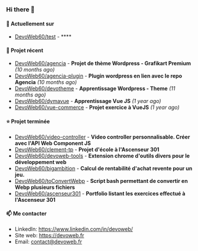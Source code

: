 ### Hi there 👋

#### 👷 Actuellement sur 

- [DevoWeb60/test](https://github.com/DevoWeb60/test) - ****

#### 🌱 Projet récent

- [DevoWeb60/agencia](https://github.com/DevoWeb60/agencia) - **Projet de thème Wordpress - Grafikart Premium** *(10 months ago)*
- [DevoWeb60/agencia-plugin](https://github.com/DevoWeb60/agencia-plugin) - **Plugin wordpress en lien avec le repo Agencia** *(10 months ago)*
- [DevoWeb60/devotheme](https://github.com/DevoWeb60/devotheme) - **Apprentissage Wordpress - Theme** *(11 months ago)*
- [DevoWeb60/dymavue](https://github.com/DevoWeb60/dymavue) - **Apprentissage Vue JS** *(1 year ago)*
- [DevoWeb60/vue-commerce](https://github.com/DevoWeb60/vue-commerce) - **Projet exercice à VueJS** *(1 year ago)*

#### ⭐ Projet terminée

- [DevoWeb60/video-controller](https://github.com/DevoWeb60/video-controller) - **Video controller personnalisable. Créer avec l&#39;API Web Component JS**
- [DevoWeb60/clement-tp](https://github.com/DevoWeb60/clement-tp) - **Projet d&#39;école à l&#39;Ascenseur 301**
- [DevoWeb60/devoweb-tools](https://github.com/DevoWeb60/devoweb-tools) - **Extension chrome d&#39;outils divers pour le développement web**
- [DevoWeb60/bigambition](https://github.com/DevoWeb60/bigambition) - **Calcul de rentabilité d&#39;achat revente pour un jeu.**
- [DevoWeb60/toConvertWebp](https://github.com/DevoWeb60/toConvertWebp) - **Script bash permettant de convertir en Webp plusieurs fichiers**
- [DevoWeb60/ascenseur301](https://github.com/DevoWeb60/ascenseur301) - **Portfolio listant les exercices effectué à l&#39;Ascenseur 301**

#### 📫 Me contacter

- LinkedIn: https://www.linkedin.com/in/devoweb/
- Site web: https://devoweb.fr
- Email: contact@devoweb.fr
